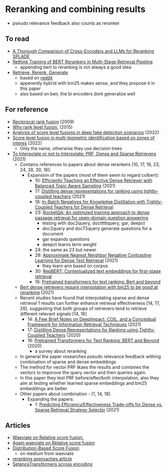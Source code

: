# Reranking and combining results

- pseudo relevance feedback also counts as reranker

## To read

- [A Thorough Comparison of Cross-Encoders and LLMs for Reranking SPLADE](https://arxiv.org/pdf/2403.10407v1)
- [Rethink Training of BERT Rerankers in Multi-Stage Retrieval Pipeline](https://arxiv.org/abs/2101.08751)
  - appending bert to reranking is not always a good idea
- [Retrieve, Rerenk, Generate](https://arxiv.org/pdf/2207.06300v1)
  - based on [reddit](https://www.reddit.com/r/MachineLearning/comments/1286n6w/d_multilingual_retrieve_rerank_models/)
  - apperently hybrid with bm25 makes sense, and they propose it in this paper
  - also based on beir, the bi encoders dont generalize well

## For reference 

- [Reciprocal rank fusion](https://plg.uwaterloo.ca/~gvcormac/cormacksigir09-rrf.pdf) (2009)
- [Why rank level fusion.](https://www.researchgate.net/publication/276126028_Why_rank-level_fusion_And_what_is_the_impact_of_image_quality) (2015)
- [Analysis of score level fusions in deep fake detection scenarios](https://www.mdpi.com/2076-3417/12/15/7365) (2022)
- [Score level fusion in multi-biometric identification based on zones of interes](https://www.sciencedirect.com/science/article/pii/S1319157819303696) (2022)
  - Only the name, otherwise they use decision trees
- [To Interpolate or not to Interpolate: PRF, Dense and Sparse Retrievers](https://arxiv.org/pdf/2205.00235) (2021)
  - Contains references to papers about dense rerankers [10, 17, 18, 23, 24, 28, 30, 16]:
    - Expansion of the papers (most of them seem to regard colbert):
      - 10: [Efficiently Teaching an Effective Dense Retriever with Balanced Topic Aware Sampling](https://arxiv.org/abs/2104.06967) (2021)
      - 17: [Distilling dense representations for ranking using tightly-coupled teachers](https://arxiv.org/abs/2010.11386) (2021)
      - 18: [In-Batch Negatives for Knowledge Distillation with Tightly-Coupled Teachers for Dense Retrieval](https://aclanthology.org/2021.repl4nlp-1.17/)
      - 23: [ RocketQA: An optimized training approach to dense passage retrieval for open-domain question answering](https://arxiv.org/abs/2010.08191)
        - testing with doc2query, doctttttquery, gar, deepct
        - doc2query and docT5query generate questions for a document
        - gar expands questions
        - deepct learns term weight
      - 24: the same as 23 but newer
      - 28: [Approximate Nearest Neighbor Negative Contrastive Learning for Dense Text Retrieval](https://arxiv.org/abs/2007.00808) (2021)
        - they learn ann based on corpus
      - 30: [RepBERT: Contextualized text embeddings for first-stage retrieval](https://arxiv.org/abs/2006.15498)
      - 16: [Pretrained transformers for text ranking: Bert and beyond](https://arxiv.org/abs/2010.06467)
  - [Bert dense retrievers require interpolation with bm25 to be good at reranking](https://dl.acm.org/doi/10.1145/3471158.3472233) (2021)
  - Recent studies have found that interpolating sparse and dense retrieval 1 results can further enhance retrieval effectiveness [14, 17, 26], suggesting that both groups of retrievers tend to retrieve different relevant signals [14, 16]
    - 14: [A Few Brief Notes on DeepImpact, COIL, and a Conceptual Framework for Information Retrieval Techniques](https://arxiv.org/abs/2106.14807) (2021)
    - 17: [Distilling Dense Representations for Ranking using Tightly-Coupled Teachers](https://arxiv.org/abs/2010.11386) (2020)
    - 16: [Pretrained Transformers for Text Ranking: BERT and Beyond](https://arxiv.org/abs/2010.06467) (2020)
      - a survey about reranking 
  - In general the paper researches pseudo relevance feedback withing combination of sparse and dense embeddings
  - The method for vector PRF tkaes the results and combines the vectors to imporove the query vector and then queries again.
  - In this paper they test PRF before/after/both interpolation, also they aim at testing whether learned sparse embeddings and bm25 embeddings are better.
  - Other papers about combination - [1, 14, 18]
    - Expanding the papers:
      - 1: [Predicting Efficiency/Effectiveness Trade-offs for Dense vs. Sparse Retrieval Strategy Selectio](https://arxiv.org/abs/2109.10739) (2021)


## Articles 

- [Waeviate on Relative score fusion.](https://weaviate.io/blog/weaviate-1-20-release#search-re-ranking)
- [Again waeviate on Relative score fusion](https://weaviate.io/blog/hybrid-search-fusion-algorithms)
- [Distribution-Based Score Fusion](https://medium.com/plain-simple-softwaredistribution-based-score-fusion-dbsf-a-new-approach-to-vector-search-ranking-f87c37488b18)
  - on medium from waeviate
- [reranking approaches article](https://medium.com/@rossashman/the-art-of-rag-part-3-reranking-with-cross-encoders-688a16b64669)
- [SetenceTransformers scross encoding](https://www.sbert.net/examples/applications/retrieve_rerank/README.html)